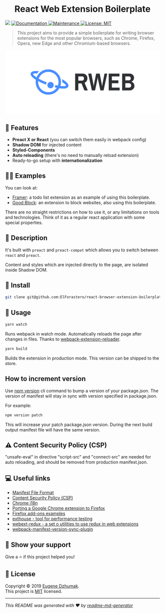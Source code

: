 <h1 align="center">React Web Extension Boilerplate</h1>
<p>
  <img src="https://img.shields.io/badge/version-1.0.0-blue.svg?cacheSeconds=2592000" />
  <a href="https://github.com/ElForastero/react-browser-extension-boilerplate#readme">
    <img alt="Documentation" src="https://img.shields.io/badge/documentation-yes-brightgreen.svg" target="_blank" />
  </a>
  <a href="https://github.com/ElForastero/react-browser-extension-boilerplate/graphs/commit-activity">
    <img alt="Maintenance" src="https://img.shields.io/badge/Maintained%3F-yes-green.svg" target="_blank" />
  </a>
  <a href="https://github.com/ElForastero/react-browser-extension-boilerplate/blob/master/LICENSE">
    <img alt="License: MIT" src="https://img.shields.io/badge/License-MIT-yellow.svg" target="_blank" />
  </a>
</p>

> This project aims to provide a simple boilerplate for writing browser extensions for the most popular browsers, such as Chrome, Firefox, Opera, new Edge and other Chromium-based browsers.

![React Web Extension Boilerplate](logo.png)

## 🎉 Features

- **Preact X or React** (you can switch them easily in webpack config)
- **Shadow DOM** for injected content
- **Styled-Components**
- **Auto reloading** (there's no need to manually reload extension)
- Ready-to-go setup with **internationalization**

## 👨‍💻 Examples

You can look at:

- [Framer](https://github.com/ElForastero/framer): a todo list extension as an example of using this boilerplate.
- [Good Block](https://github.com/LucasAndrad/block-sites-react-extension): an extension to block websites, also using this boilerplate.

There are no straight restrictions on how to use it, or any limitations on tools and technologies. Think of it as a regular react application with some special properties.

## 📝 Description

It's built with `preact` and `preact-compat` which allows you to switch between `react` and `preact`.

Content and styles which are injected directly to the page, are isolated inside Shadow DOM.

## 🏁 Install

```sh
git clone git@github.com:ElForastero/react-browser-extension-boilerplate.git <YOUR_PROJECT_NAME>
```

## 🚀 Usage

```sh
yarn watch
```

Runs webpack in watch mode. Automatically reloads the page after changes in files. Thanks to [webpack-extension-reloader](https://github.com/rubenspgcavalcante/webpack-extension-reloader).

```sh
yarn build
```

Builds the extension in production mode. This version can be shipped to the store.

## How to increment version

Use [npm version](https://docs.npmjs.com/cli/version) cli command to bump a version of your package.json. The version of manifest will stay in sync with version specified in package.json.

For example:

```sh
npm version patch
```

This will increase your patch package.json version. During the next build output manifest file will have the same version.

## ⚠️ Content Security Policy (CSP)
"unsafe-eval" in directive "script-src" and "connect-src" are needed for auto reloading, and should be removed from production manifest.json.

## 💻 Useful links

- [Manifest File Format](https://developer.chrome.com/apps/manifest)
- [Content Security Policy (CSP)](https://developer.chrome.com/extensions/contentSecurityPolicy)
- [Chrome i18n](https://developer.chrome.com/extensions/i18n)
- [Porting a Google Chrome extension to Firefox](https://developer.mozilla.org/en-US/docs/Mozilla/Add-ons/WebExtensions/Porting_a_Google_Chrome_extension)
- [Firefox add-ons examples](https://github.com/mdn/webextensions-examples)
- [exthouse - tool for performance testing](https://github.com/treosh/exthouse)
- [webext-redux - a set o utilities to use redux in web extensions](https://github.com/tshaddix/webext-redux)
- [webpack-manifest-version-sync-plugin](https://github.com/ElForastero/webpack-manifest-version-sync-plugin)

## 🤝 Show your support

Give a ⭐️ if this project helped you!

## 📝 License

Copyright © 2019 [Eugene Dzhumak](https://github.com/ElForastero).<br />
This project is [MIT](https://github.com/ElForastero/react-browser-extension-boilerplate/blob/master/LICENSE) licensed.

***
_This README was generated with ❤️ by [readme-md-generator](https://github.com/kefranabg/readme-md-generator)_
